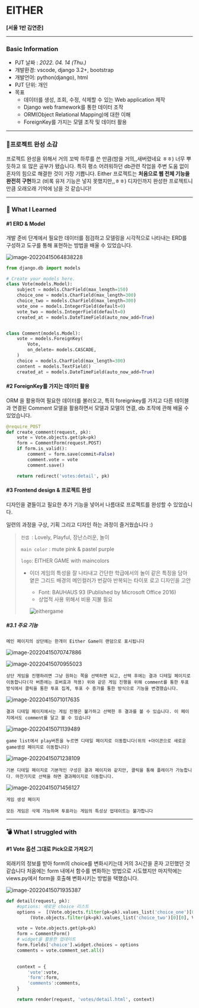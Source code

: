 # EITHER

**[서울 1반 김연준]**

-------

### Basic Information

- PJT 날짜 : *2022. 04. 14 (Thu.)*
- 개발환경: vscode, django 3.2+, bootstrap
- 개발언어: python(django), html
- PJT 단위: 개인
- 목표
  - 데이터를 생성, 조회, 수정, 삭제할 수 있는 Web application 제작
  - Django web framework를 통한 데이터 조작
  - ORM(Object Relational Mapping)에 대한 이해
  - ForeignKey를 가지는 모델 조작 및 데이터 활용

---------------------------

### 🤩프로젝트 완성 소감

프로젝트 완성을 위해서 거의 꼬박 하루를 쓴 만큼(밤을 거의,,새버렸네요 ㅎㅎ) 너무 뿌듯하고 또 많은 공부가 됐습니다. 특히 평소 어려워하던 db관련 작업을 주변 도움 없이 혼자의 힘으로 해결한 것이 가장 기쁩니다. Either 프로젝트는 **처음으로 웹 전체 기능을 완전히 구현**하고 (비록 유저 기능은 넣지 못했지만,,ㅎㅎ) 디자인까지 완성한 프로젝트니만큼 오래오래 기억에 남을 것 같습니다!

-------------------

### 📑 What I Learned

#### #1 ERD & Model

개발 준비 단계에서 필요한 데이터를 점검하고 모델링을 시각적으로 나타내는 ERD를 구성하고 도구를 통해 표현하는 방법을 배울 수 있었습니다.

![image-20220415064838228](README.assets/image-20220415064838228.png)

```python
from django.db import models

# Create your models here.
class Vote(models.Model):
    subject = models.CharField(max_length=150)
    choice_one = models.CharField(max_length=300)
    choice_two = models.CharField(max_length=300)
    vote_one = models.IntegerField(default=0)
    vote_two = models.IntegerField(default=0)
    created_at = models.DateTimeField(auto_now_add=True)


class Comment(models.Model):
    vote = models.ForeignKey(
        Vote,
        on_delete= models.CASCADE,
    )
    choice = models.CharField(max_length=300)
    content = models.TextField()
    created_at = models.DateTimeField(auto_now_add=True)
```



#### #2 ForeignKey를 가지는 데이터 활용

ORM 을 활용하여 필요한 데이터를 불러오고, 특히 foreignkey를 가지고 다른 테이블과 연결된 Comment 모델을 활용하면서 모델과 모델의 연결, db 조작에 관해 배울 수 있었습니다.

```python
@require_POST
def create_comment(request, pk):
    vote = Vote.objects.get(pk=pk)
    form = CommentForm(request.POST)
    if form.is_valid():
        comment = form.save(commit=False)
        comment.vote = vote
        comment.save()

    return redirect('votes:detail', pk)
```



#### #3 Frontend design & 프로젝트 완성

디자인을 곁들이고 필요한 추가 기능을 넣어서 나름대로 프로젝트를 완성할 수 있었습니다.

일련의 과정을 구상, 기획 그리고 디자인 하는 과정이 즐거웠습니다 :)

> `컨셉 `: Lovely, Playful, 장난스러운, 놀이
>
> `main color` : mute pink & pastel purple
>
> `logo`: EITHER GAME with maincolors
>
> - 이더 게임의 특성을 잘 나타내고 간단한 학급에서의 놀이 같은 특징을 담아 옅은 그리드 배경의 메인컬러가 번갈아 반복되는 타이포 로고 디자인을 고안
>
>   - Font: BAUHAUS 93 (Published by Microsoft Office 2016)
>   - 상업적 사용 위해서 비용 지불 필요
>
>   ![eithergame](README.assets/eithergame-16499735245571.PNG)



##### #3.1 주요 기능

`메인 페이지의 상단에는 한개이 Either Game이 랜덤으로 표시됩니다`

![image-20220415070747886](README.assets/image-20220415070747886.png)

![image-20220415070955023](README.assets/image-20220415070955023.png)

`상단 게임을 진행하려면 그냥 원하는 쪽을 선택하면 되고, 선택 후에는 결과 디테일 페이지로 이동합니다(각 버튼에는 호버효과 적용) 위와 같은 게임 진행을 위해 comment를 통한 투표방식에서 클릭을 통한 투표 집계, 투표 수 증가를 통한 방식으로 기능을 변경했습니다.`

![image-20220415071017635](README.assets/image-20220415071017635.png)

`결과 디테일 페이지에서는 게임 진행은 불가하고 선택한 후 결과를 볼 수 있습니다. 이 페이지에서도 comment를 달고 볼 수 있습니다`

![image-20220415071139489](README.assets/image-20220415071139489.png)

`game list에서 play버튼을 누르면 디테일 페이지로 이동합니다(위의 +아이콘으로 새로운 game생성 페이지로 이동합니다)`

![image-20220415071238109](README.assets/image-20220415071238109.png)

`기본 디테일 페이지로 기본적인 구성은 결과 페이지와 같지만, 클릭을 통해 플레이가 가능합니다. 마찬가지로 선택을 하면 결과페이지로 이동합니다.`

![image-20220415071456127](README.assets/image-20220415071456127.png)

`게임 생성 페이지`

`모든 게임은 삭제 가능하며 투표라는 게임의 특성상 업데이트는 불가합니다`

-------------

### 💣 What I struggled with

#### #1 Vote 옵션 그대로 Pick으로 가져오기

외래키의 정보를 받아 form의 choice를 변화시키는데 거의 3시간을 혼자 고민했던 것 같습니다 처음에는 form 내에서 함수를 변화하는 방법으로 시도했지만 마지막에는 views.py에서 form을 호출해 변화시키는 방법을 택했습니다.

![image-20220415071935387](README.assets/image-20220415071935387.png)

```python
def detail(request, pk):
    #options: 새로운 choice 리스트
    options =  [(Vote.objects.filter(pk=pk).values_list('choice_one')[0][0],Vote.objects.filter(pk=pk).values_list('choice_one')[0][0]),
         (Vote.objects.filter(pk=pk).values_list('choice_two')[0][0], Vote.objects.filter(pk=pk).values_list('choice_two')[0][0])]

    vote = Vote.objects.get(pk=pk)
    form = CommentForm()
    # widget을 활용한 업데이트
    form.fields['choice'].widget.choices = options
    comments = vote.comment_set.all()
        

    context = {
        'vote':vote,
        'form':form,
        'comments':comments,
    }

    return render(request, 'votes/detail.html', context)
```

